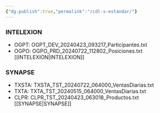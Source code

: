 ```yaml
---
{"dg-publish":true,"permalink":"/cdl-s-estandar/"}
---
```


### INTELEXION
+ OGPT: OGPT_DEV_20240423_093217_Participantes.txt
+ OGPO: OGPO_PRD_20240722_112802_Posiciones.txt
[[INTELEXION\|INTELEXION]]
### SYNAPSE
+ TXSTA: TXSTA_TST_20240722_064000_VentasDiarias.txt
+ TXTA: TXTA_TST_20240515_064000_VentasDiarias.txt
+ CLPR: CLPR_TST_20240423_063018_Productos.txt
[[SYNAPSE\|SYNAPSE]]
